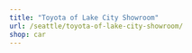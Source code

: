 ```yaml
---
title: "Toyota of Lake City Showroom"
url: /seattle/toyota-of-lake-city-showroom/
shop: car
---
```

